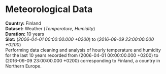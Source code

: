 # Meteorological Data
**Country:** Finland <br />
**Dataset:** Weather (_Temperature, Humidity_) <br />
**Duration:** 10 years <br />
**Slot:** (_2006-04-01 00:00:00.000 +0200_) to (_2016-09-09 23:00:00.000 +0200_) <br />
Performing data cleaning and analysis of hourly temperature and humidity for the last 10 years recorded from (2006-04-01 00:00:00.000 +0200) to (2016-09-09 23:00:00.000 +0200) corresponding to Finland, a country in Northern Europe.
